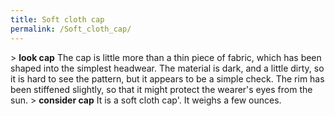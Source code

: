 ```yaml
---
title: Soft cloth cap
permalink: /Soft_cloth_cap/
---
```


\> **look cap**
The cap is little more than a thin piece of fabric, which has been
shaped
into the simplest headwear. The material is dark, and a little dirty,
so
it is hard to see the pattern, but it appears to be a simple check.
The
rim has been stiffened slightly, so that it might protect the wearer's
eyes from the sun.
\> **consider cap**
It is a soft cloth cap'.
It weighs a few ounces.